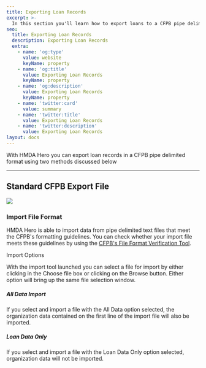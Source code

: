 ```yaml
---
title: Exporting Loan Records
excerpt: >-
  In this section you'll learn how to export loans to a CFPB pipe delimited formatted file.
seo:
  title: Exporting Loan Records
  description: Exporting Loan Records
  extra:
    - name: 'og:type'
      value: website
      keyName: property
    - name: 'og:title'
      value: Exporting Loan Records
      keyName: property
    - name: 'og:description'
      value: Exporting Loan Records
      keyName: property
    - name: 'twitter:card'
      value: summary
    - name: 'twitter:title'
      value: Exporting Loan Records
    - name: 'twitter:description'
      value: Exporting Loan Records
layout: docs
---
```

With HMDA Hero you can export loan records in a CFPB pipe delimited format using two methods discussed below

***

## Standard CFPB Export File



![](/images/import_menu.png)

### Import File Format

HMDA Hero is able to import data from pipe delimited text files that meet the CFPB's formatting guidelines. You can check whether your import file meets these guidelines by using the [CFPB's File Format Verification Tool](https://ffiec.cfpb.gov/tools/file-format-verification).

Import Options

With the import tool launched you can select a file for import by either clicking in the Choose file box or clicking on the Browse button. Either option will bring up the same file selection window.

##### All Data Import

If you select and import a file with the All Data option selected, the organization data contained on the first line of the import file will also be imported.

##### Loan Data Only

If you select and import a file with the Loan Data Only option selected, organization data will not be imported.
